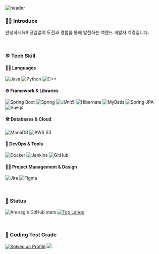 ![header](https://capsule-render.vercel.app/api?type=waving&color=auto&height=150&section=header&text=KyeongSeokBaek🧑🏻‍💻&fontSize=40&animation=twinkling&textAlign=right)

### 🙋🏻 Introduce
안녕하세요!! 끊임없이 도전과 경험을 통해 발전하는 백엔드 개발자 백경입니다.

<br>

### ⚙️ Tech Skill

#### 🧑‍💻 Languages
![Java](https://img.shields.io/badge/java-007396?logo=OpenJDK&logoColor=white) ![Python](https://img.shields.io/badge/Python-3776AB?logo=Python&logoColor=white) ![C++](https://img.shields.io/badge/C%2B%2B-00599C?logo=cplusplus&logoColor=white)

#### ⚙️ Framework & Libraries
![Spring Boot](https://img.shields.io/badge/SpringBoot-6DB33F?logo=SpringBoot&logoColor=white) ![Spring](https://img.shields.io/badge/Spring-6DB33F?logo=Spring&logoColor=white) ![JUnit5](https://img.shields.io/badge/JUnit5-25A162?logo=JUnit5&logoColor=white) ![Hibernate](https://img.shields.io/badge/Hibernate-59666C?logo=Hibernate&logoColor=white) ![MyBatis](https://img.shields.io/badge/Mybatis-DD0700?logo=Mybtis&logoColor=white) ![Spring JPA](https://img.shields.io/badge/SpringJPA-004088?logo=SpringJPA&logoColor=white) ![Vue.js](https://img.shields.io/badge/Vue.js-4FC08D?logo=vue.js&logoColor=white)

#### 🛠️ Databases & Cloud
![MariaDB](https://img.shields.io/badge/MariaDB-003545?logo=MariaDB&logoColor=white) ![AWS S3](https://img.shields.io/badge/AWS%20S3-569A31?logo=amazons3&logoColor=white)

#### 🐳 DevOps & Tools
![Docker](https://img.shields.io/badge/Docker-2496ED?logo=docker&logoColor=white) ![Jenkins](https://img.shields.io/badge/Jenkins-D24939?logo=jenkins&logoColor=white) ![GitHub](https://img.shields.io/badge/Github-181717?logo=github&logoColor=white)

#### 🧑‍💻 Project Management & Design
![Jira](https://img.shields.io/badge/Jira-0052CC?logo=jira&logoColor=white) ![Figma](https://img.shields.io/badge/Figma-F24E1E?logo=figma&logoColor=white)

<br>

### 📶 Status
![Anurag's GitHub stats](https://github-readme-stats.vercel.app/api?username=Hellin22&show_icons=true&theme=radical)  [![Top Langs](https://github-readme-stats.vercel.app/api/top-langs/?username=Hellin22&layout=compact)](https://github.com/anuraghazra/github-readme-stats)

<br>

### 📶 Coding Test Grade
[![Solved.ac Profile](http://mazassumnida.wtf/api/v2/generate_badge?boj=dno06117)](https://solved.ac/kappie074/) <img src="http://mazandi.herokuapp.com/api?handle=dno06117&theme=dark"/>
